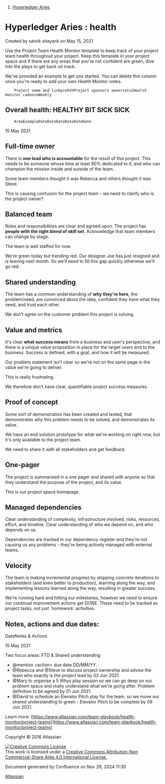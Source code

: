 1. [Hyperledger Aries](index.html)

# Hyperledger Aries : health

Created by satvik shayank on May 15, 2021

Use the Project Team Health Monitor template to keep track of your project team health throughout your project. Keep this template in your project space and if there are any areas that you're not confident are green, dive into the plays to get back on track.

We've provided an example to get you started. You can delete this column once you're ready to add your own Health Monitor notes.

        Project name and linkprohthProject sponsor1 ownersatviHealth monitor cadenceWeekly

## Overall health: HEALTHY BIT SICK SICK

        AreaExampleDateDateDateDateDateDate

15 May 2021

## Full-time owner

There is **one lead who is accountable** for the result of this project. This needs to be someone whose time at least 80% dedicated to it, and who can champion the mission inside and outside of the team.

Some team members thought it was Rebecca and others thought it was Steve.

This is causing confusion for the project team - we need to clarify who is the project owner?

## Balanced team

Roles and responsibilities are clear and agreed upon. The project has **people with the right blend of skill set**. Acknowledge that team members can change by stage.

The team is well staffed for now.

We're green today but trending red. Our designer Joe has just resigned and is leaving next month. So we'll need to fill this gap quickly otherwise we'll go red.

## Shared understanding

The team has a common understanding of **why they're here**, the problem/need, are convinced about the idea, confident they have what they need, and trust each other.

We don't agree on the customer problem this project is solving.

## Value and metrics

It's clear **what success means** from a business and user's perspective, and there is a unique value proposition in place for the target users and to the business. Success is defined, with a goal, and how it will be measured.

Our problem statement isn't clear so we're not on the same page in the value we're going to deliver.

This is really frustrating.

We therefore don't have clear, quantifiable project success measures.

## Proof of concept

Some sort of demonstration has been created and tested, that demonstrates why this problem needs to be solved, and demonstrates its value.

We have an end solution prototype for what we're working on right now, but it's only available to the project team.

We need to share it with all stakeholders and get feedback.

## One-pager

The project is summarised in a one pager and shared with anyone so that they understand the purpose of the project, and its value.

This is our project space homepage.

## Managed dependencies

Clear understanding of complexity, infrastructure involved, risks, resources, effort, and timeline. Clear understanding of who we depend on, and who depends on us.

Dependencies are tracked in our dependency register and they're not causing us any problems - they're being actively managed with external teams.

## Velocity

The team is making incremental progress by shipping concrete iterations to stakeholders (and even better to production), learning along the way, and implementing lessons learned along the way, resulting in greater success.

We're running hard and hitting our milestones, however we need to ensure our continual improvement actions get DONE. These need to be tracked as project tasks, not just \`homework\` activities.

## Notes, actions and due dates:

  DateNotes &amp; Actions

15 May 2021

Two focus areas: FTO &amp; Shared understanding

- @mention &lt;action&gt; due date DD/MM/YY.
- @Rebecca and @Steve to discuss project ownership and advise the team who exactly is the project lead by 02 Jun 2021.
- @Mary to organise a 5 Whys play session so we can go deep on our problem space and really understand what we're going after. Problem definition to be agreed by 01 Jun 2021.
- @David to schedule an Elevator Pitch play for the team, so we move our shared understanding to green - Elevator Pitch to be complete by 09 Jun 2021.

Learn more: [https://www.atlassian.com/team-playbook/health-monitor/project-teams](https://www.atlassian.com/team-playbook/health-monitor/project-teams)

Copyright © 2016 Atlassian

[![Creative Commons License](https://i.creativecommons.org/l/by-nc-sa/4.0/88x31.png)](https://creativecommons.org/licenses/by-nc-sa/4.0/)  
This work is licensed under a [Creative Commons Attribution-Non Commercial-Share Alike 4.0 International License.](https://creativecommons.org/licenses/by-nc-sa/4.0/)

Document generated by Confluence on Nov 26, 2024 11:30

[Atlassian](http://www.atlassian.com/)
